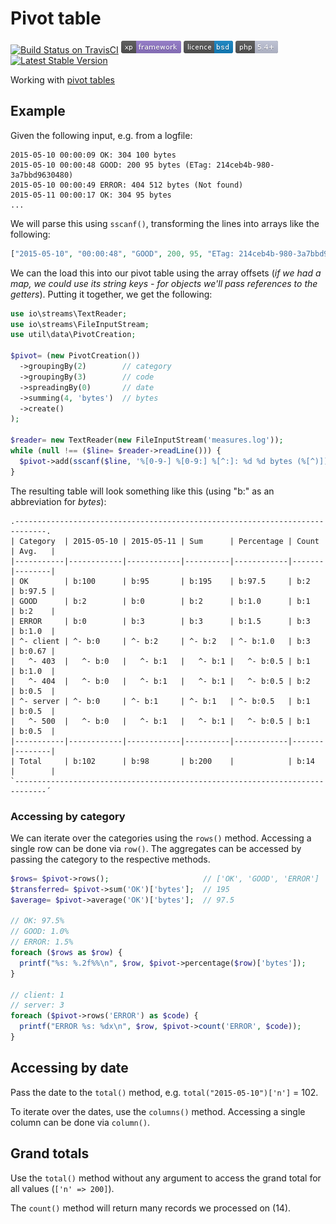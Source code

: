 Pivot table
===========

[![Build Status on TravisCI](https://secure.travis-ci.org/xp-forge/pivot.svg)](http://travis-ci.org/xp-forge/pivot)
[![XP Framework Module](https://raw.githubusercontent.com/xp-framework/web/master/static/xp-framework-badge.png)](https://github.com/xp-framework/core)
[![BSD Licence](https://raw.githubusercontent.com/xp-framework/web/master/static/licence-bsd.png)](https://github.com/xp-framework/core/blob/master/LICENCE.md)
[![Required PHP 5.4+](https://raw.githubusercontent.com/xp-framework/web/master/static/php-5_4plus.png)](http://php.net/)
[![Latest Stable Version](https://poser.pugx.org/xp-forge/pivot/version.png)](https://packagist.org/packages/xp-forge/pivot)

Working with [pivot tables](https://en.wikipedia.org/wiki/Pivot_table)

Example
-------
Given the following input, e.g. from a logfile:

```
2015-05-10 00:00:09 OK: 304 100 bytes
2015-05-10 00:00:48 GOOD: 200 95 bytes (ETag: 214ceb4b-980-3a7bbd9630480)
2015-05-10 00:00:49 ERROR: 404 512 bytes (Not found)
2015-05-11 00:00:17 OK: 304 95 bytes
...
```

We will parse this using `sscanf()`, transforming the lines into arrays like the following:

```php
["2015-05-10", "00:00:48", "GOOD", 200, 95, "ETag: 214ceb4b-980-3a7bbd9630480"]
```

We can the load this into our pivot table using the array offsets (*if we had a map, we could use its string keys - for objects we'll pass references to the getters*). Putting it together, we get the following:

```php
use io\streams\TextReader;
use io\streams\FileInputStream;
use util\data\PivotCreation;

$pivot= (new PivotCreation())
  ->groupingBy(2)        // category
  ->groupingBy(3)        // code
  ->spreadingBy(0)       // date
  ->summing(4, 'bytes')  // bytes
  ->create()
);

$reader= new TextReader(new FileInputStream('measures.log'));
while (null !== ($line= $reader->readLine())) {
  $pivot->add(sscanf($line, '%[0-9-] %[0-9:] %[^:]: %d %d bytes (%[^)])'));
}
```

The resulting table will look something like this (using "b:" as an abbreviation for *bytes*):

```
.-----------------------------------------------------------------------------.
| Category  | 2015-05-10 | 2015-05-11 | Sum      | Percentage | Count | Avg.   |
|-----------|------------|------------|----------|------------|-------|--------|
| OK        | b:100      | b:95       | b:195    | b:97.5     | b:2   | b:97.5 |
| GOOD      | b:2        | b:0        | b:2      | b:1.0      | b:1   | b:2    |
| ERROR     | b:0        | b:3        | b:3      | b:1.5      | b:3   | b:1.0  |
| ^- client | ^- b:0     | ^- b:2     | ^- b:2   | ^- b:1.0   | b:3   | b:0.67 |
|   ^- 403  |   ^- b:0   |   ^- b:1   |   ^- b:1 |   ^- b:0.5 | b:1   | b:1.0  |
|   ^- 404  |   ^- b:0   |   ^- b:1   |   ^- b:1 |   ^- b:0.5 | b:2   | b:0.5  |
| ^- server | ^- b:0     | ^- b:1     | ^- b:1   | ^- b:0.5   | b:1   | b:0.5  |
|   ^- 500  |   ^- b:0   |   ^- b:1   |   ^- b:1 |   ^- b:0.5 | b:1   | b:0.5  |
|-----------|------------|------------|----------|------------|-------|--------|
| Total     | b:102      | b:98       | b:200    |            | b:14  |        |
`-----------------------------------------------------------------------------´
```

### Accessing by category

We can iterate over the categories using the `rows()` method. Accessing a single row can be done via `row()`. The aggregates can be accessed by passing the category to the respective methods.

```php
$rows= $pivot->rows();                     // ['OK', 'GOOD', 'ERROR']
$transferred= $pivot->sum('OK')['bytes'];  // 195
$average= $pivot->average('OK')['bytes'];  // 97.5

// OK: 97.5%
// GOOD: 1.0%
// ERROR: 1.5%
foreach ($rows as $row) {
  printf("%s: %.2f%%\n", $row, $pivot->percentage($row)['bytes']);
}

// client: 1
// server: 3
foreach ($pivot->rows('ERROR') as $code) {
  printf("ERROR %s: %dx\n", $row, $pivot->count('ERROR', $code));
}
```

Accessing by date
-----------------
Pass the date to the `total()` method, e.g. `total("2015-05-10")['n']` = 102.

To iterate over the dates, use the `columns()` method.
Accessing a single column can be done via `column()`.

Grand totals
------------
Use the `total()` method without any argument to access the grand total for all
values (`['n' => 200]`).

The `count()` method will return many records we processed on (14).